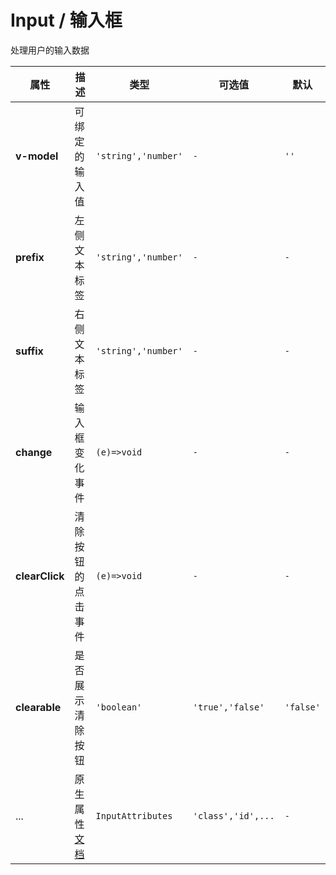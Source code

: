 # Input / 输入框

处理用户的输入数据

<playground title="默认的" name="ex-input-default" desc="基础的输入字段" />
<playground title="大小" name="ex-input-size" desc="不同大小的输入框" />
<playground
  title="标签"
  name="ex-input-inline-label"
  desc="在输入框内显示短小地行内文本"
/>
<playground
  title="禁用交互"
  name="ex-input-unwriteable"
  desc="禁用输入框地所有交互效果"
/>
<playground
  title="块级标签"
  name="ex-input-block-label"
  desc="为标签自定义更多样式"
/>
<playground
  title="清除按钮"
  name="ex-input-clearable"
  desc="在输入框内增加一个用于清除文本的按钮"
/>
<playground title="密码" name="ex-input-password" desc="显示或隐藏密码文本" />

<fe-attributes>

<fe-attributes-title title="Input Props" />

| 属性           | 描述                                                                            | 类型                | 可选值             | 默认      |
| -------------- | ------------------------------------------------------------------------------- | ------------------- | ------------------ | --------- |
| **v-model**    | 可绑定的输入值                                                                  | `'string','number'` | `-`                | `''`      |
| **prefix**     | 左侧文本标签                                                                    | `'string','number'` | `-`                | `-`       |
| **suffix**     | 右侧文本标签                                                                    | `'string','number'` | `-`                | `-`       |
| **change**     | 输入框变化事件                                                                  | `(e)=>void`         | `-`                | `-`       |
| **clearClick** | 清除按钮的点击事件                                                              | `(e)=>void`         | `-`                | `-`       |
| **clearable**  | 是否展示清除按钮                                                                | `'boolean'`         | `'true','false'`   | `'false'` |
| ...            | 原生属性[文档](https://developer.mozilla.org/en-US/docs/Web/HTML/Element/input) | `InputAttributes`   | `'class','id',...` | `-`       |

</fe-attributes>
